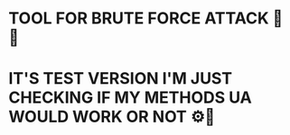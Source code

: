 # TOOL FOR BRUTE FORCE ATTACK 🥸🔥
# IT'S TEST VERSION I'M JUST CHECKING IF MY METHODS UA WOULD WORK OR NOT ⚙️🔧
